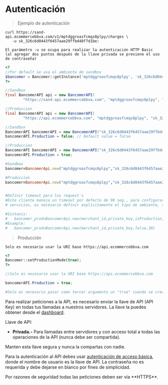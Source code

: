 
# Autenticación

> Ejemplo de autenticación

```shell
curl https://sand-api.ecommercebbva.com/v1/mptdggroasfcmqs8plpy/charges \
   -u sk_326c6d0443f6457aae29ffbd48f7d1be:

El parámetro -u se ocupa para realizar la autenticación HTTP Basic 
(al agregar dos puntos después de la llave privada se previene el uso de contraseña)
```

```php
<?
//Por default se usa el ambiente de sandbox
$bancomer = Bancomer::getInstance('mptdggroasfcmqs8plpy', 'sk_326c6d0443f6457aae29ffbd48f7d1be');
?>
```

```java
//Sandbox
final BancomerAPI api = new BancomerAPI(
        "https://sand-api.ecommercebbva.com", "mptdggroasfcmqs8plpy", "sk_326c6d0443f6457aae29ffbd48f7d1be");

//Produccion
final BancomerAPI api = new BancomerAPI(
        "https://api.ecommercebbva.com", "mptdggroasfcmqs8plpy", "sk_326c6d0443f6457aae29ffbd48f7d1be");
```

```csharp
//Sandbox
BancomerAPI bancomerAPI = new BancomerAPI("sk_326c6d0443f6457aae29ffbd48f7d1be", "mptdggroasfcmqs8plpy");
bancomerAPI.Production = false; // Default value = false

//Produccion
BancomerAPI bancomerAPI = new BancomerAPI("sk_326c6d0443f6457aae29ffbd48f7d1be", "mptdggroasfcmqs8plpy");
bancomerAPI.Production = true;
```

```ruby
#Sandbox
bancomer=BancomerApi.new("mptdggroasfcmqs8plpy","sk_326c6d0443f6457aae29ffbd48f7d1be")

#Produccion
bancomer=BancomerApi.new("mptdggroasfcmqs8plpy","sk_326c6d0443f6457aae29ffbd48f7d1be", true)


#Definir timeout para los request's
#Este cliente maneja un timeout por defecto de 90 seg., para configurar el timeout usado para crear los request a los 
# servicios, es necesario definir explícitamente el tipo de ambiente, seguido del nuevo valor del timeout para el request:

#Sintaxis:
#   bancomer_prod=BancomerApi.new(merchant_id,private_key,isProduction,timeout)
#Example:
#   bancomer_prod=BancomerApi.new(merchant_id,private_key,false,30)
```

> Producción

```shell
Solo es necesario usar la URI base https://api.ecommercebbva.com
```

```php
<?
Bancomer::setProductionMode(true);
?>
```

```java
//Solo es necesario usar la URI base https://api.ecommercebbva.com
```

```csharp
bancomerAPI.Production = true;
```

```ruby
#Solo es necesario pasar como tercer argumento un "true" cuando se crea el objeto BancomerApi
```

Para realizar peticiones a la API, es necesario enviar la llave de API (API Key) en todas tus llamadas a nuestros  servidores. ​La llave la puedes obtener desde el [dashboard](https://sand-portal.ecommercebbva.com/login).

Llave de API:

* **Privada.-**
Para llamadas entre servidores y con acceso total a todas las operaciones de la API (nunca debe ser  compartida).

<aside class="warning">
Manten esta llave segura y nunca la compartas con nadie.
</aside>

Para la autenticación al API debes usar [autenticación de acceso básica](http://es.wikipedia.org/wiki/Autenticación_de_acceso_básica), donde el nombre de usuario es la llave de API. La contraseña no es requerida y debe dejarse en blanco por fines de simplicidad.

<aside class="notice">
Por razones de seguridad todas las peticiones deben ser vía **HTTPS**.
</aside>
